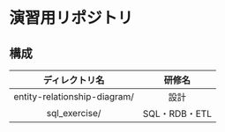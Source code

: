 # 演習用リポジトリ

## 構成

| ディレクトリ名 | 研修名 |
| :--: | :--: |
| entity-relationship-diagram/ | 設計 |
| sql_exercise/ | SQL・RDB・ETL |
